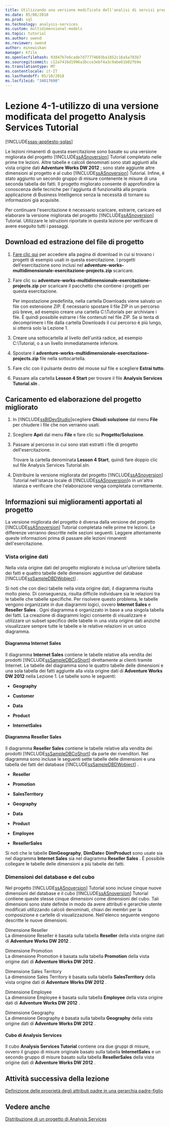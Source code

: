 ```yaml
---
title: Utilizzando una versione modificata dell'analisi di servizi progetto Tutorial | Documenti Microsoft
ms.date: 05/08/2018
ms.prod: sql
ms.technology: analysis-services
ms.custom: multidimensional-models
ms.topic: tutorial
ms.author: owend
ms.reviewer: owend
author: minewiskan
manager: kfile
ms.openlocfilehash: 93847b7e6cade7d77774603ba1852c16a5a783b7
ms.sourcegitcommit: c12a7416d1996a3bcce3ebf4a3c9abe61b02fb9e
ms.translationtype: MT
ms.contentlocale: it-IT
ms.lasthandoff: 05/10/2018
ms.locfileid: "34017698"
---
```

# <a name="lesson-4-1---using-a-modified-version-of-the-analysis-services-tutorial-project"></a>Lezione 4-1-utilizzo di una versione modificata del progetto Analysis Services Tutorial
[!INCLUDE[ssas-appliesto-sqlas](../includes/ssas-appliesto-sqlas.md)]

Le lezioni rimanenti di questa esercitazione sono basate su una versione migliorata del progetto [!INCLUDE[ssASnoversion](../includes/ssasnoversion-md.md)] Tutorial completato nelle prime tre lezioni. Altre tabelle e calcoli denominati sono stati aggiunti alla vista origine dati **Adventure Works DW 2012** ; sono state aggiunte altre dimensioni al progetto e al cubo [!INCLUDE[ssASnoversion](../includes/ssasnoversion-md.md)] Tutorial. Infine, è stato aggiunto un secondo gruppo di misure contenente le misure di una seconda tabella dei fatti. Il progetto migliorato consente di approfondire la conoscenza delle tecniche per l'aggiunta di funzionalità alla propria applicazione di Business Intelligence senza la necessità di tornare su informazioni già acquisite.  
  
Per continuare l'esercitazione è necessario scaricare, estrarre, caricare ed elaborare la versione migliorata del progetto [!INCLUDE[ssASnoversion](../includes/ssasnoversion-md.md)] Tutorial.  Utilizzare le istruzioni riportate in questa lezione per verificare di avere eseguito tutti i passaggi.  
  
## <a name="downloading-and-extracting-the-project-file"></a>Download ed estrazione del file di progetto  
  
1.  [Fare clic qui](https://github.com/Microsoft/sql-server-samples/releases/tag/adventureworks-analysis-services) per accedere alla pagina di download in cui si trovano i progetti di esempio usati in questa esercitazione. I progetti dell'esercitazione sono inclusi nel **adventure-works-multidimensionale-esercitazione-projects.zip** scaricare.  
  
2.  Fare clic su **adventure-works-multidimensionale-esercitazione-projects.zip** per scaricare il pacchetto che contiene i progetti per questa esercitazione.  
  
    Per impostazione predefinita, nella cartella Downloads viene salvato un file con estensione ZIP. È necessario spostare il file ZIP in un percorso più breve, ad esempio creare una cartella C:\Tutorials per archiviare i file.  È quindi possibile estrarre i file contenuti nel file ZIP. Se si tenta di decomprimere i file dalla cartella Downloads il cui percorso è più lungo, si otterrà solo la Lezione 1.  
  
3.  Creare una sottocartella al livello dell'unità radice, ad esempio C:\Tutorial, o a un livello immediatamente inferiore.  
  
4.  Spostare il **adventure-works-multidimensionale-esercitazione-projects.zip** file nella sottocartella.  
  
5.  Fare clic con il pulsante destro del mouse sul file e scegliere **Estrai tutto**.  
  
6.  Passare alla cartella **Lesson 4 Start** per trovare il file **Analysis Services Tutorial.sln** .  
  
## <a name="loading-and-processing-the-enhanced-project"></a>Caricamento ed elaborazione del progetto migliorato  
  
1.  In [!INCLUDE[ssBIDevStudio](../includes/ssbidevstudio-md.md)]scegliere **Chiudi soluzione** dal menu **File** per chiudere i file che non verranno usati.  
  
2.  Scegliere **Apri** dal menu **File** e fare clic su **Progetto/Soluzione**.  
  
3.  Passare al percorso in cui sono stati estratti i file di progetto dell'esercitazione.  
  
    Trovare la cartella denominata **Lesson 4 Start**, quindi fare doppio clic sul file Analysis Services Tutorial.sln.  
  
4.  Distribuire la versione migliorata del progetto [!INCLUDE[ssASnoversion](../includes/ssasnoversion-md.md)] Tutorial nell'istanza locale di [!INCLUDE[ssASnoversion](../includes/ssasnoversion-md.md)]o in un'altra istanza e verificare che l'elaborazione venga completata correttamente.  
  
## <a name="understanding-the-enhancements-to-the-project"></a>Informazioni sui miglioramenti apportati al progetto  
La versione migliorata del progetto è diversa dalla versione del progetto [!INCLUDE[ssASnoversion](../includes/ssasnoversion-md.md)] Tutorial completata nelle prime tre lezioni. Le differenze verranno descritte nelle sezioni seguenti. Leggere attentamente queste informazioni prima di passare alle lezioni rimanenti dell'esercitazione.  
  
### <a name="data-source-view"></a>Vista origine dati  
Nella vista origine dati del progetto migliorato è inclusa un'ulteriore tabella dei fatti e quattro tabelle delle dimensioni aggiuntive del database [!INCLUDE[ssSampleDBDWobject](../includes/sssampledbdwobject-md.md)] .  
  
Si noti che con dieci tabelle nella vista origine dati, il diagramma <All Tables> risulta molto pieno. Di conseguenza, risulta difficile individuare sia le relazioni tra le tabelle che tabelle specifiche. Per risolvere questo problema, le tabelle vengono organizzate in due diagrammi logici, ovvero **Internet Sales** e **Reseller Sales** . Ogni diagramma è organizzato in base a una singola tabella dei fatti. La creazione di diagrammi logici consente di visualizzare e utilizzare un subset specifico delle tabelle in una vista origine dati anziché visualizzare sempre tutte le tabelle e le relative relazioni in un unico diagramma.  
  
#### <a name="internet-sales-diagram"></a>Diagramma Internet Sales  
Il diagramma **Internet Sales** contiene le tabelle relative alla vendita dei prodotti [!INCLUDE[ssSampleDBCoShort](../includes/sssampledbcoshort-md.md)] direttamente ai clienti tramite Internet. Le tabelle del diagramma sono le quattro tabelle delle dimensioni e una sola tabella dei fatti aggiunte alla vista origine dati di **Adventure Works DW 2012** nella Lezione 1. Le tabelle sono le seguenti:  
  
-   **Geography**  
  
-   **Customer**  
  
-   **Data**  
  
-   **Product**  
  
-   **InternetSales**  
  
#### <a name="reseller-sales-diagram"></a>Diagramma Reseller Sales  
Il diagramma **Reseller Sales** contiene le tabelle relative alla vendita dei prodotti [!INCLUDE[ssSampleDBCoShort](../includes/sssampledbcoshort-md.md)] da parte dei rivenditori. Nel diagramma sono incluse le seguenti sette tabelle delle dimensioni e una tabella dei fatti del database [!INCLUDE[ssSampleDBDWobject](../includes/sssampledbdwobject-md.md)] .  
  
-   **Reseller**  
  
-   **Promotion**  
  
-   **SalesTerritory**  
  
-   **Geography**  
  
-   **Data**  
  
-   **Product**  
  
-   **Employee**  
  
-   **ResellerSales**  
  
Si noti che le tabelle **DimGeography**, **DimDate**e **DimProduct** sono usate sia nel diagramma **Internet Sales** sia nel diagramma **Reseller Sales** . È possibile collegare le tabelle delle dimensioni a più tabelle dei fatti.  
  
### <a name="database-and-cube-dimensions"></a>Dimensioni del database e del cubo  
Nel progetto [!INCLUDE[ssASnoversion](../includes/ssasnoversion-md.md)] Tutorial sono incluse cinque nuove dimensioni del database e il cubo [!INCLUDE[ssASnoversion](../includes/ssasnoversion-md.md)] Tutorial contiene queste stesse cinque dimensioni come dimensioni del cubo. Tali dimensioni sono state definite in modo da avere attributi e gerarchie utente modificati utilizzando calcoli denominati, chiavi dei membri per la composizione e cartelle di visualizzazione. Nell'elenco seguente vengono descritte le nuove dimensioni.  
  
Dimensione Reseller  
La dimensione Reseller è basata sulla tabella **Reseller** della vista origine dati di **Adventure Works DW 2012** .  
  
Dimensione Promotion  
La dimensione Promotion è basata sulla tabella **Promotion** della vista origine dati di **Adventure Works DW 2012** .  
  
Dimensione Sales Territory  
La dimensione Sales Territory è basata sulla tabella **SalesTerritory** della vista origine dati di **Adventure Works DW 2012** .  
  
Dimensione Employee  
La dimensione Employee è basata sulla tabella **Employee** della vista origine dati di **Adventure Works DW 2012** .  
  
Dimensione Geography  
La dimensione Geography è basata sulla tabella **Geography** della vista origine dati di **Adventure Works DW 2012** .  
  
#### <a name="analysis-services-cube"></a>Cubo di Analysis Services  
Il cubo **Analysis Services Tutorial** contiene ora due gruppi di misure, ovvero il gruppo di misure originale basato sulla tabella **InternetSales** e un secondo gruppo di misure basato sulla tabella **ResellerSales** della vista origine dati di **Adventure Works DW 2012** .  
  
## <a name="next-task-in-lesson"></a>Attività successiva della lezione  
[Definizione delle proprietà degli attributi padre in una gerarchia padre-figlio](../analysis-services/lesson-4-2-defining-parent-attribute-properties-in-a-parent-child-hierarchy.md)  
  
## <a name="see-also"></a>Vedere anche  
[Distribuzione di un progetto di Analysis Services](../analysis-services/lesson-2-5-deploying-an-analysis-services-project.md)  
  
